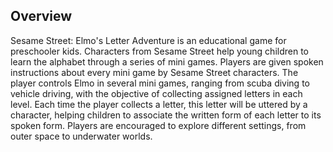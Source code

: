 ## Overview

Sesame Street: Elmo's Letter Adventure is an educational game for preschooler kids. Characters from Sesame Street help young children to learn the alphabet through a series of mini games. Players are given spoken instructions about every mini game by Sesame Street characters. The player controls Elmo in several mini games, ranging from scuba diving to vehicle driving, with the objective of collecting assigned letters in each level. Each time the player collects a letter, this letter will be uttered by a character, helping children to associate the written form of each letter to its spoken form. Players are encouraged to explore different settings, from outer space to underwater worlds.